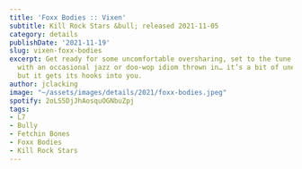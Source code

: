 ```yaml
---
title: 'Foxx Bodies :: Vixen'
subtitle: Kill Rock Stars &bull; released 2021-11-05
category: details
publishDate: '2021-11-19'
slug: vixen-foxx-bodies
excerpt: Get ready for some uncomfortable oversharing, set to the tune of early grunge,
  with an occasional jazz or doo-wop idiom thrown in… it’s a bit of uneasy listening
  but it gets its hooks into you.
author: jclacking
image: "~/assets/images/details/2021/foxx-bodies.jpeg"
spotify: 2oLS5DjJhAosquOGNbuZpj
tags:
- L7
- Bully
- Fetchin Bones
- Foxx Bodies
- Kill Rock Stars
---
```


